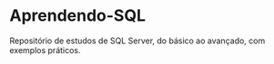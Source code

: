 # Aprendendo-SQL
Repositório de estudos de SQL Server, do básico ao avançado, com exemplos práticos.
